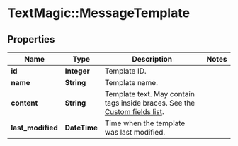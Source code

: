 # TextMagic::MessageTemplate

## Properties
Name | Type | Description | Notes
------------ | ------------- | ------------- | -------------
**id** | **Integer** | Template ID. | 
**name** | **String** | Template name. | 
**content** | **String** | Template text. May contain tags inside braces. See the [Custom fields list](https://docs.textmagic.com/#section/Custom-fields-list-(Merge-tags)). | 
**last_modified** | **DateTime** | Time when the template was last modified. | 



